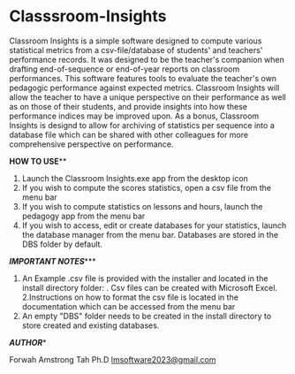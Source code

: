 # Classsroom-Insights
   Classroom Insights is a simple software designed to compute various statistical metrics from a csv-file/database of students' and teachers' performance records. 
It was designed to be the teacher's companion when drafting end-of-sequence or end-of-year reports on classroom performances. This software features
tools to evaluate the teacher's own pedagogic performance against expected metrics. Classroom Insights will allow the teacher to have a unique
 perspective on their performance as well as on those of their students, and provide insights into how these performance indices may be improved upon.
As a bonus, Classroom Insights is designd to allow for archiving of statistics per sequence into a database file which can be shared with other 
colleagues for  more comprehensive perspective on performance.

******HOW TO USE********

1. Launch the Classroom Insights.exe app from the desktop icon
2. If you wish to compute the scores statistics, open a csv file from the menu bar
3. If you wish to compute statistics on lessons and hours, launch the pedagogy app from the menu bar
4. If you wish to access, edit or create databases for your statistics, launch the database manager from the menu bar. Databases are stored in the DBS folder by default.

*****IMPORTANT NOTES********
1. An Example .csv file is provided with the installer and located in the install directory folder: <Example Input>. 
Csv files can be created with Microsoft Excel.
2.Instructions on how to format the csv  file is located in the documentation which can be accessed from the menu bar
3. An empty "DBS" folder needs to be created in the install directory to store created and existing databases.

*****AUTHOR******

Forwah Amstrong Tah Ph.D <lmsoftware2023@gmail.com>

